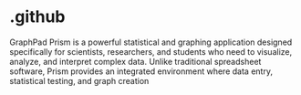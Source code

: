 # .github
GraphPad Prism is a powerful statistical and graphing application designed specifically for scientists, researchers, and students who need to visualize, analyze, and interpret complex data. Unlike traditional spreadsheet software, Prism provides an integrated environment where data entry, statistical testing, and graph creation
